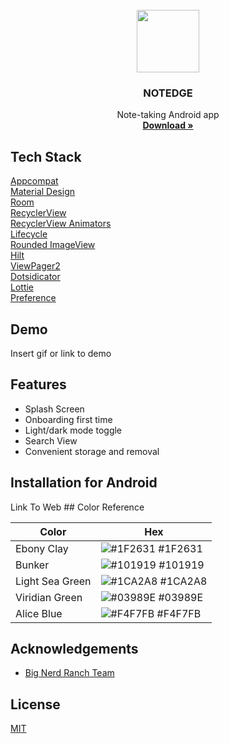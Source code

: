 
<!-- PROJECT LOGO -->
<br />
<div align="center">
  <a href="https://github.com/othneildrew/Best-README-Template">
    <a href='https://svgshare.com/s/gwU' ><img src='https://svgshare.com/i/gwU.svg' title='' width="100" heigth-"100"/></a>
  </a>

  <h3 align="center">NOTEDGE</h3>

  <p align="center">
    Note-taking Android app
    <br />
    <a href="https://github.com/othneildrew/Best-README-Template"><strong>Download »</strong></a>
    <br />
  </p>
</div>


## Tech Stack

[Appcompat](https://developer.android.com/jetpack/androidx/releases/appcompat)\
[Material Design](https://material.io/develop/android/docs/getting-started)\
[Room](https://developer.android.com/jetpack/androidx/releases/room)\
[RecyclerView](https://developer.android.com/jetpack/androidx/releases/recyclerview)\
[RecyclerView Animators](https://github.com/wasabeef/recyclerview-animators)\
[Lifecycle](https://developer.android.com/jetpack/androidx/releases/lifecycle)\
[Rounded ImageView](https://github.com/vinc3m1/RoundedImageView)\
[Hilt](https://developer.android.com/training/dependency-injection/hilt-android)\
[ViewPager2](https://developer.android.com/jetpack/androidx/releases/viewpager2)\
[Dotsidicator](https://github.com/tommybuonomo/dotsindicator)\
[Lottie](https://lottiefiles.com/blog/working-with-lottie/getting-started-with-lottie-animations-in-android-app)\
[Preference](https://developer.android.com/jetpack/androidx/releases/preference)


## Demo

Insert gif or link to demo


## Features

- Splash Screen
- Onboarding first time
- Light/dark mode toggle
- Search View
- Convenient storage and removal


## Installation for Android

Link To Web
    ## Color Reference

| Color             | Hex                                                                |
| ----------------- | ------------------------------------------------------------------ |
| Ebony Clay | ![#1F2631](https://via.placeholder.com/10/0a192f?text=+) #1F2631 |
| Bunker | ![#101919](https://via.placeholder.com/10/101919?text=+) #101919 |
| Light Sea Green | ![#1CA2A8](https://via.placeholder.com/10/1CA2A8?text=+) #1CA2A8 |
| Viridian Green| ![#03989E](https://via.placeholder.com/10/03989E?text=+) #03989E |
| Alice Blue| ![#F4F7FB](https://via.placeholder.com/10/F4F7FB?text=+) #F4F7FB |


## Acknowledgements

 - [Big Nerd Ranch Team](https://forums.bignerdranch.com/c/android-programming-4th-edition/658)



## License

[MIT](https://choosealicense.com/licenses/mit/)

